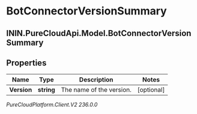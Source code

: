 # BotConnectorVersionSummary

## ININ.PureCloudApi.Model.BotConnectorVersionSummary

## Properties

|Name | Type | Description | Notes|
|------------ | ------------- | ------------- | -------------|
| **Version** | **string** | The name of the version. | [optional] |



_PureCloudPlatform.Client.V2 236.0.0_
